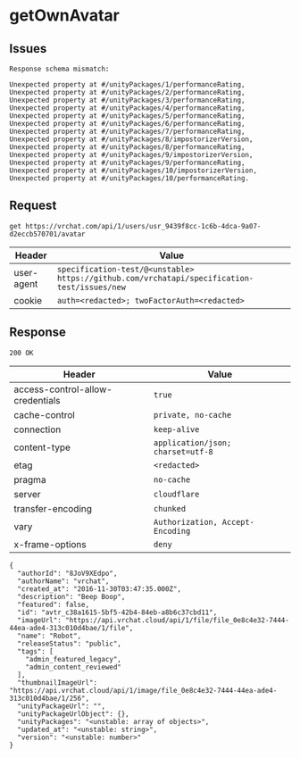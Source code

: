 # getOwnAvatar

## Issues
```
Response schema mismatch:

Unexpected property at #/unityPackages/1/performanceRating,
Unexpected property at #/unityPackages/2/performanceRating,
Unexpected property at #/unityPackages/3/performanceRating,
Unexpected property at #/unityPackages/4/performanceRating,
Unexpected property at #/unityPackages/5/performanceRating,
Unexpected property at #/unityPackages/6/performanceRating,
Unexpected property at #/unityPackages/7/performanceRating,
Unexpected property at #/unityPackages/8/impostorizerVersion,
Unexpected property at #/unityPackages/8/performanceRating,
Unexpected property at #/unityPackages/9/impostorizerVersion,
Unexpected property at #/unityPackages/9/performanceRating,
Unexpected property at #/unityPackages/10/impostorizerVersion,
Unexpected property at #/unityPackages/10/performanceRating.
```

## Request
`get https://vrchat.com/api/1/users/usr_9439f8cc-1c6b-4dca-9a07-d2eccb570701/avatar`

| Header | Value |
| ------ | ----- |
| user-agent | `specification-test/@<unstable> https://github.com/vrchatapi/specification-test/issues/new` |
| cookie | `auth=<redacted>; twoFactorAuth=<redacted>` |


## Response
`200 OK`

| Header | Value |
| ------ | ----- |
| access-control-allow-credentials | `true` |
| cache-control | `private, no-cache` |
| connection | `keep-alive` |
| content-type | `application/json; charset=utf-8` |
| etag | `<redacted>` |
| pragma | `no-cache` |
| server | `cloudflare` |
| transfer-encoding | `chunked` |
| vary | `Authorization, Accept-Encoding` |
| x-frame-options | `deny` |

```jsonc
{
  "authorId": "8JoV9XEdpo",
  "authorName": "vrchat",
  "created_at": "2016-11-30T03:47:35.000Z",
  "description": "Beep Boop",
  "featured": false,
  "id": "avtr_c38a1615-5bf5-42b4-84eb-a8b6c37cbd11",
  "imageUrl": "https://api.vrchat.cloud/api/1/file/file_0e8c4e32-7444-44ea-ade4-313c010d4bae/1/file",
  "name": "Robot",
  "releaseStatus": "public",
  "tags": [
    "admin_featured_legacy",
    "admin_content_reviewed"
  ],
  "thumbnailImageUrl": "https://api.vrchat.cloud/api/1/image/file_0e8c4e32-7444-44ea-ade4-313c010d4bae/1/256",
  "unityPackageUrl": "",
  "unityPackageUrlObject": {},
  "unityPackages": "<unstable: array of objects>",
  "updated_at": "<unstable: string>",
  "version": "<unstable: number>"
}
```
